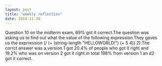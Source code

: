 ```yaml
---
layout: post
title: "weekly reflection"
date: 2018-11-30
---
```

Question 10 on the midterm exam, 69% got it correct.The question was asking us to find out what the value of the following expression.They gaves us the exprression (/ (+ (string-length "HELLOWORLD!") (+ 5 4)) 2).The corrct answer was a,version 1 got 20.4% of people who got it right and 19.2% who was on version 2 got it right.in total 198% from version 1 an d2 got it correct.
